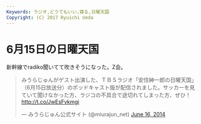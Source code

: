 ```yaml
---
Keywords: ラジオ,どうでもいい,寝る,日曜天国
Copyright: (C) 2017 Ryuichi Ueda
---
```


# 6月15日の日曜天国
新幹線でradiko聞いてて吹きそうになった。Z会。

<blockquote class="twitter-tweet" data-partner="tweetdeck"><p>みうらじゅんがゲスト出演した、ＴＢＳラジオ「安住紳一郎の日曜天国」（6月15日放送分）のポッドキャスト版が配信されました。サッカーを見ていて聞けなかった方、ラジコの不具合で途切れてしまった方、ぜひ！　<a href="http://t.co/JwEsFvkmgi">http://t.co/JwEsFvkmgi</a></p>&mdash; みうらじゅん公式サイト (@miurajun_net) <a href="https://twitter.com/miurajun_net/statuses/478426922926358528">June 16, 2014</a></blockquote>
<script async src="//platform.twitter.com/widgets.js" charset="utf-8"></script>
